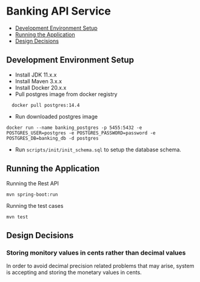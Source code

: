 # Banking API Service

* [Development Environment Setup](#development-environment-setup)
* [Running the Application](#running-the-application)
* [Design Decisions](#design-decisions)

## Development Environment Setup

- Install JDK 11.x.x
- Install Maven 3.x.x
- Install Docker 20.x.x
- Pull postgres image from docker registry

```shell
  docker pull postgres:14.4
```

- Run downloaded postgres image

```shell
docker run --name banking_postgres -p 5455:5432 -e POSTGRES_USER=postgres -e POSTGRES_PASSWORD=password -e POSTGRES_DB=banking_db -d postgres
```

- Run `scripts/init/init_schema.sql` to setup the database schema.

## Running the Application

Running the Rest API

```shell
mvn spring-boot:run
```

Running the test cases

```shell
mvn test
```
## Design Decisions

### Storing monitory values in cents rather than decimal values

In order to avoid decimal precision related problems that may arise, system is accepting and storing the monetary values in cents.

